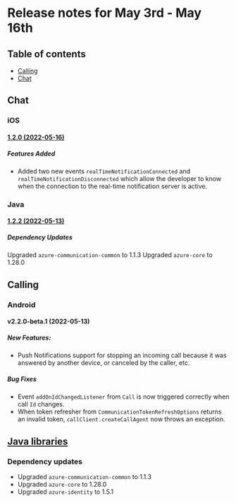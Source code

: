 # Release notes for May 3rd - May 16th

## Table of contents

* [Calling](#calling)
* [Chat](#chat)

## Chat

### iOS
#### [1.2.0 (2022-05-16)](https://github.com/Azure/azure-sdk-for-ios/blob/main/sdk/communication/AzureCommunicationChat/CHANGELOG.md#120-2022-05-16)

##### Features Added
- Added two new events `realTimeNotificationConnected` and `realTimeNotificationDisconnected` which allow the developer to know when the connection to the real-time notification server is active.

### Java
#### [1.2.2 (2022-05-13)](https://github.com/Azure/azure-sdk-for-java/blob/main/sdk/communication/azure-communication-chat/CHANGELOG.md#122-2022-05-13)

##### Dependency Updates
Upgraded `azure-communication-common` to 1.1.3
Upgraded `azure-core` to 1.28.0

## Calling

### Android
#### v2.2.0-beta.1 (2022-05-13)
##### New Features:
- Push Notifications support for stopping an incoming call because it was answered by another device, or canceled by the caller, etc.

##### Bug Fixes
- Event `addOnIdChangedListener` from `Call` is now triggered correctly when call `Id` changes.
- When token refresher from `CommunicationTokenRefreshOptions` returns an invalid token, `callClient.createCallAgent` now throws an exception.

## [Java libraries](https://github.com/Azure/azure-sdk-for-java/tree/main/sdk/communication)

### Dependency updates
- Upgraded `azure-communication-common` to 1.1.3
- Upgraded `azure-core` to 1.28.0
- Upgraded `azure-identity` to 1.5.1
